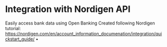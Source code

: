 # Integration with Nordigen API
Easily access bank data using Open Banking
Created following Nordigen tutorial: https://nordigen.com/en/account_information_documenation/integration/quickstart_guide/ •